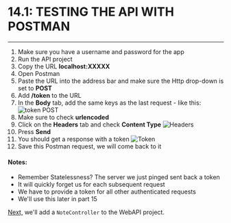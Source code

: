 # 14.1: TESTING THE API WITH POSTMAN
---
1. Make sure you have a username and password for the app
2. Run the API project
3. Copy the URL **localhost:XXXXX**
4. Open Postman
5. Paste the URL into the address bar and make sure the Http drop-down is set to **POST**
6. Add **/token** to the URL
7. In the **Body** tab, add the same keys as the last request - like this:
![token POST](/assets/14.1-A.png)
8. Make sure to check **urlencoded**
9. Click on the **Headers** tab and check **Content Type**
![Headers](/assets/14.1-B.png)
10. Press **Send**
11. You should get a response with a token
![Token](/assets/14.1-C.png)
12. Save this Postman request, we will come back to it

#### Notes:
* Remember Statelessness? The server we just pinged sent back a token
* It will quickly forget us for each subsequent request
* We have to provide a token for all other authenticated requests
* We'll use this later in part 15

[Next,](/15-ApiController/15.0-ApiController.md) we'll add a `NoteController` to the WebAPI project.